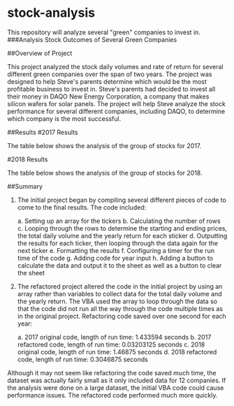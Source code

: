 # stock-analysis
This repository will analyze several "green" companies to invest in.
###Analysis Stock Outcomes of Several Green Companies

##Overview of Project

This project analyzed the stock daily volumes and rate of return for several different green companies over the span of two years. The project was designed to help Steve's parents determine which would be the most profitable business to invest in. Steve's parents had decided to invest all their money in DAQO New Energy Corporation, a company that makes silicon wafers for solar panels. The project will help Steve analyze the stock performance for several different companies, including DAQO, to determine which company is the most successful.

##Results
#2017 Results

The table below shows the analysis of the group of stocks for 2017.



#2018 Results

The table below shows the analysis of the group of stocks for 2018.



##Summary

1. The initial project began by compiling several different pieces of code to come to the final results. The code included:

	a. Setting up an array for the tickers
	b. Calculating the number of rows
	c. Looping through the rows to determine the starting and ending prices, the total daily volume and the yearly return for each sticker
	d. Outputting the results for each ticker, then looping through the data again for the next ticker
	e. Formatting the results
	f. Configuring a timer for the run time of the code
	g. Adding code for year input
	h. Adding a button to calculate the data and output it to the sheet as well as a button to clear the sheet

2. The refactored project altered the code in the initial project by using an array rather than variables to collect data for the total daily volume and the yearly return. The VBA used the array to loop through the data so that the code did not run all the way through the code multiple times as in the original project. Refactoring code saved over one second for each year:

	a. 2017 original code, length of run time: 		1.433594 seconds
	b. 2017 refactored code, length of run time:	0.03203125 seconds
	c. 2018 original code, length of run time: 		1.46875 seconds
	d. 2018 refactored code, length of run time: 	0.3046875 seconds

Although it may not seem like refactoring the code saved much time, the dataset was actually fairly small as it only included data for 12 companies. If the analysis were done on a large dataset, the initial VBA code could cause performance issues. The refactored code performed much more quickly.